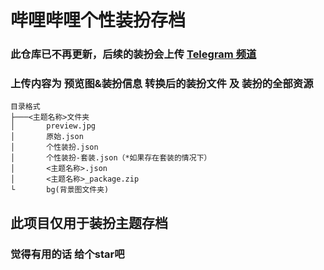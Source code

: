 # 哔哩哔哩个性装扮存档

### 此仓库已不再更新，后续的装扮会上传 [Telegram 频道](https://t.me/Bilibili_skin)
### 上传内容为 预览图&装扮信息 转换后的装扮文件 及 装扮的全部资源 

```tree
目录格式
├───<主题名称>文件夹
│       preview.jpg
│       原始.json
│       个性装扮.json
│       个性装扮-套装.json（*如果存在套装的情况下）
│       <主题名称>.json
│       <主题名称>_package.zip
└       bg(背景图文件夹)
```
## 此项目仅用于装扮主题存档

### 觉得有用的话 给个star吧
